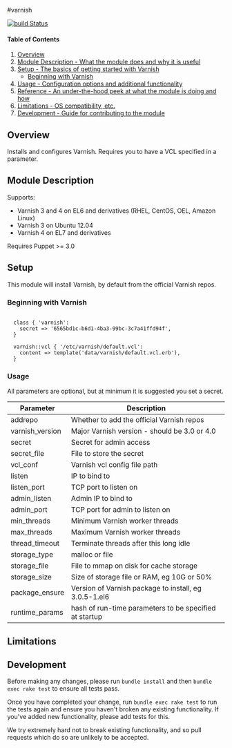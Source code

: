 #varnish


[![build
Status](https://travis-ci.org/BashtonLtd/puppet-varnish.png?branch=master)](https://travis-ci.org/BashtonLtd/puppet-varnish)

#### Table of Contents

1. [Overview](#overview)
2. [Module Description - What the module does and why it is useful](#module-description)
3. [Setup - The basics of getting started with Varnish](#setup)
    * [Beginning with Varnish](#beginning-with-varnish])
4. [Usage - Configuration options and additional functionality](#usage)
5. [Reference - An under-the-hood peek at what the module is doing and how](#reference)
5. [Limitations - OS compatibility, etc.](#limitations)
6. [Development - Guide for contributing to the module](#development)

## Overview

Installs and configures Varnish.  Requires you to have a VCL specified
in a parameter.

## Module Description

Supports:
 * Varnish 3 and 4 on EL6 and derivatives (RHEL, CentOS, OEL, Amazon Linux)
 * Varnish 3 on Ubuntu 12.04
 * Varnish 4 on EL7 and derivatives

Requires Puppet >= 3.0

## Setup

This module will install Varnish, by default from the official Varnish
repos.

### Beginning with Varnish

```puppet

  class { 'varnish':
    secret => '6565bd1c-b6d1-4ba3-99bc-3c7a41ffd94f',
  }

  varnish::vcl { '/etc/varnish/default.vcl':
    content => template('data/varnish/default.vcl.erb'),
  }
```

### Usage

All parameters are optional, but at minimum it is suggested you set a
secret.

|Parameter|Description|
|---------|-----------|
|addrepo|Whether to add the official Varnish repos|
|varnish_version|Major Varnish version - should be 3.0 or 4.0|
|secret|Secret for admin access|
|secret_file|File to store the secret|
|vcl_conf|Varnish vcl config file path|
|listen|IP to bind to|
|listen_port|TCP port to listen on|
|admin_listen|Admin IP to bind to|
|admin_port|TCP port for admin to listen on|
|min_threads|Minimum Varnish worker threads|
|max_threads|Maximum Varnish worker threads|
|thread_timeout|Terminate threads after this long idle|
|storage_type|malloc or file|
|storage_file|File to mmap on disk for cache storage|
|storage_size|Size of storage file or RAM, eg 10G or 50%|
|package_ensure|Version of Varnish package to install, eg 3.0.5-1.el6|
|runtime_params|hash of run-time parameters to be specified at startup|


## Limitations

## Development

Before making any changes, please run `bundle install` and then `bundle
exec rake test` to ensure all tests pass.

Once you have completed your change, run `bundle exec rake test` to run
the tests again and ensure you haven't broken any existing
functionality.  If you've added new functionality, please add tests for
this.

We try extremely hard not to break existing functionality, and so pull
requests which do so are unlikely to be accepted.
